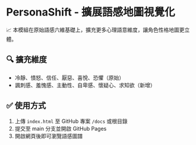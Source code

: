 
# PersonaShift - 擴展語感地圖視覺化

📈 本模組在原始語感六維基礎上，擴充更多心理語意維度，讓角色性格地圖更立體。

## 🔍 擴充維度

- 冷靜、憤怒、信任、厭惡、喜悅、恐懼（原始）
- 諷刺感、羞愧感、主動性、自卑感、懷疑心、求知欲（新增）

## ✅ 使用方式

1. 上傳 `index.html` 至 GitHub 專案 `/docs` 或根目錄
2. 提交至 main 分支並開啟 GitHub Pages
3. 開啟網頁後即可瀏覽語感圖譜
